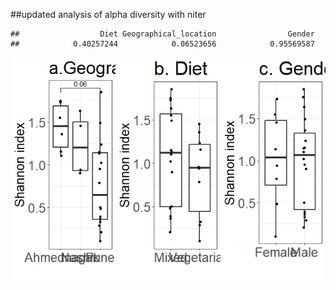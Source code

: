 \##updated analysis of alpha diversity with niter

    ##                  Diet Geographical_location                Gender 
    ##            0.40257244            0.06523656            0.95569587

![](alpha_files/figure-markdown_strict/alphaupdated-1.png)
